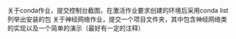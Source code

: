 关于conda作业，提交控制台截图，在激活作业要求创建的环境后采用conda list列举出安装的包
关于神经网络作业，提交一个项目文件夹，其中包含神经网络类的实现以及一个简单的演示（最好有一定的注释）

